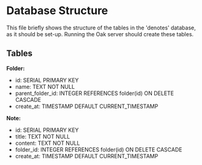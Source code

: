 # Database Structure

This file briefly shows the structure of the tables in the 'denotes' database, as it should be set-up.
Running the Oak server should create these tables.

## Tables

**Folder:**
- id: SERIAL PRIMARY KEY
- name: TEXT NOT NULL
- parent_folder_id: INTEGER REFERENCES folder(id) ON DELETE CASCADE
- create_at: TIMESTAMP DEFAULT CURRENT_TIMESTAMP

**Note:**
- id: SERIAL PRIMARY KEY
- title: TEXT NOT NULL
- content: TEXT NOT NULL
- folder_id: INTEGER REFERENCES folder(id) ON DELETE CASCADE
- create_at: TIMESTAMP DEFAULT CURRENT_TIMESTAMP
